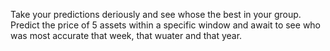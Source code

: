 Take your predictions deriously and see whose the best in your group.
Predict the price of 5 assets within a specific window and await to see who was most accurate that week, that wuater and that year.
